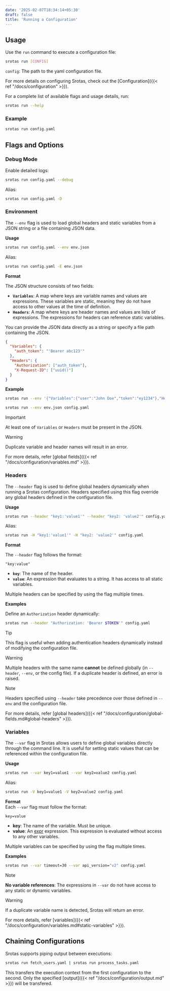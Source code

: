 ```yaml
---
date: '2025-02-07T18:34:14+05:30'
draft: false
title: 'Running a Configuration'
---
```


## Usage
Use the `run` command to execute a configuration file:
```sh
srotas run [CONFIG]
```
`config`: The path to the yaml configuration file.

For more details on configuring Srotas, check out the [Configuration]({{< ref "/docs/configuration" >}}).

For a complete list of available flags and usage details, run:  
```sh
srotas run --help
```

### Example
```sh
srotas run config.yaml
```

## Flags and Options

### Debug Mode
Enable detailed logs:
```sh
srotas run config.yaml --debug
```
Alias:
```sh
srotas run config.yaml -D
```

### Environment

The `--env` flag is used to load global headers and static variables from a JSON string or a file containing JSON data.

**Usage**  
```sh
srotas run config.yaml --env env.json
```
Alias:
```sh
srotas run config.yaml -E env.json
```

**Format**  

The JSON structure consists of two fields:  

- **`Variables`**: A map where keys are variable names and values are expressions. These variables are static, meaning they do not have access to other values at the time of definition.
- **`Headers`**: A map where keys are header names and values are lists of expressions. The expressions for headers can reference static variables.

You can provide the JSON data directly as a string or specify a file path containing the JSON.

```json
{
  "Variables": {
    "auth_token": "'Bearer abc123'"
  },
  "Headers": {
    "Authorization": ["auth_token"],
    "X-Request-ID": ["uuid()"]
  }
}
```

**Example**  

```sh
srotas run --env '{"Variables":{"user":"John Doe","token":"ey1234"},"Headers":{"Authorization":["\"Bearer \" + token"]}}' config.yaml
```

```sh
srotas run --env env.json config.yaml
```

> [!IMPORTANT]
> At least one of `Variables` or `Headers` must be present in the JSON.

> [!WARNING]
> Duplicate variable and header names will result in an error.

For more details, refer [global fields]({{< ref "/docs/configuration/variables.md" >}}).

### Headers

The `--header` flag is used to define global headers dynamically when running a Srotas configuration. Headers specified using this flag override any global headers defined in the configuration file.

**Usage**  

```sh
srotas run --header "key1:'value1'" --header "key2: 'value2'" config.yaml
```
Alias:
```sh
srotas run -H "key1:'value1'" -H "key2: 'value2'" config.yaml
```

**Format**  

The `--header` flag follows the format:

```
"key:value"
```

- **`key`**: The name of the header.
- **`value`**: An expression that evaluates to a string. It has access to all static variables.

Multiple headers can be specified by using the flag multiple times.

**Examples**  

Define an `Authorization` header dynamically:

```sh
srotas run --header "Authorization: 'Bearer $TOKEN'" config.yaml
```

> [!TIP]
> This flag is useful when adding authentication headers dynamically instead of modifying the configuration file.

> [!WARNING]
> Multiple headers with the same name **cannot** be defined globally (in `--header`, `--env`, or the config file). If a duplicate header is defined, an error is raised.

> [!NOTE]
> Headers specified using `--header` take precedence over those defined in `--env` and the configuration file.

For more details, refer [global headers]({{< ref "/docs/configuration/global-fields.md#global-headers" >}}).



### Variables

The `--var` flag in Srotas allows users to define global variables directly through the command line. It is useful for setting static values that can be referenced within the configuration file.

**Usage**   

```sh
srotas run --var key1=value1 --var key2=value2 config.yaml
```
Alias:
```sh
srotas run -V key1=value1 -V key2=value2 config.yaml
```

**Format**  
Each `--var` flag must follow the format:

```
key=value
```

- **key**: The name of the variable. Must be unique.
- **value**: An [expr](https://expr-lang.org/) expression. This expression is evaluated without access to any other variables.

Multiple variables can be specified by using the flag multiple times.

**Examples**  

```sh
srotas run --var timeout=30 --var api_version="v2" config.yaml
```

> [!NOTE]
> **No variable references**: The expressions in `--var` do not have access to any static or dynamic variables.

> [!WARNING]
> If a duplicate variable name is detected, Srotas will return an error.

For more details, refer [variables]({{< ref "/docs/configuration/variables.md#static-variables" >}}).


## Chaining Configurations
Srotas supports piping output between executions:

```sh
srotas run fetch_users.yaml | srotas run process_tasks.yaml
```

This transfers the execution context from the first configuration to the second. Only the specified [output]({{< ref "/docs/configuration/output.md" >}}) will be transfered.
